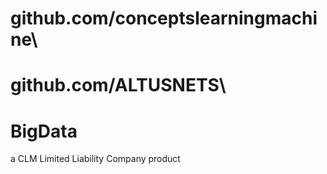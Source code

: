 # github.com/conceptslearningmachine\

# github.com/ALTUSNETS\
# BigData

a CLM Limited Liability Company product

